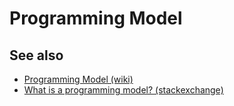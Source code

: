 # Programming Model

## See also

- [Programming Model (wiki)](https://en.wikipedia.org/wiki/Programming_model)
- [What is a programming model? (stackexchange)](https://softwareengineering.stackexchange.com/questions/365755/what-is-a-programming-model)